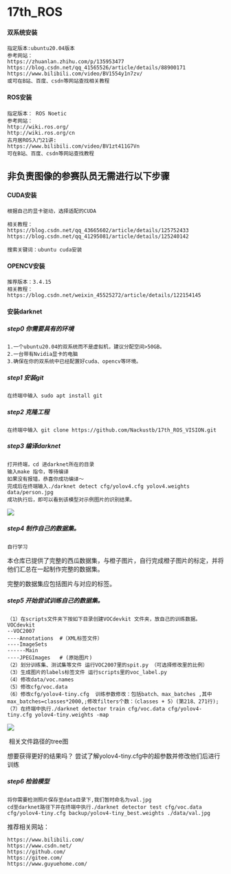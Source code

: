# 17th_ROS

#### 双系统安装

```
指定版本:ubuntu20.04版本
参考网站：
https://zhuanlan.zhihu.com/p/135953477
https://blog.csdn.net/qq_41565526/article/details/88900171
https://www.bilibili.com/video/BV1554y1n7zv/
或可在B站、百度、csdn等网站查找相关教程
```



#### ROS安装

```
指定版本： ROS Noetic
参考网站：
http://wiki.ros.org/    				 
http://wiki.ros.org/cn
古月居ROS入门21讲:
https://www.bilibili.com/video/BV1zt411G7Vn
可在B站、百度、csdn等网站查找教程
```





## 非负责图像的参赛队员无需进行以下步骤



#### CUDA安装

```
根据自己的显卡驱动，选择适配的CUDA

相关教程：
https://blog.csdn.net/qq_43665602/article/details/125752433
https://blog.csdn.net/qq_41295081/article/details/125240142
		
搜索关键词：ubuntu cuda安装
```



#### OPENCV安装

```
推荐版本：3.4.15
相关教程：https://blog.csdn.net/weixin_45525272/article/details/122154145
```





#### 安装darknet

##### step0 你需要具有的环境

```
1.一个ubuntu20.04的双系统而不是虚拟机，建议分配空间>50GB。
2.一台带有Nvidia显卡的电脑
3.确保在你的双系统中已经配置好cuda、opencv等环境。
```

##### step1 安装git

```
在终端中输入 sudo apt install git
```

##### step2 克隆工程

```
在终端中输入 git clone https://github.com/Nackustb/17th_ROS_VISION.git
```

##### step3 编译darknet

```
打开终端，cd 进darknet所在的目录
输入make 指令，等待编译
如果没有报错，恭喜你成功编译～
完成后在终端输入./darknet detect cfg/yolov4.cfg yolov4.weights data/person.jpg
成功执行后，即可以看到该模型对示例图片的识别结果。
```

![](https://nack-1316646329.cos.ap-nanjing.myqcloud.com/predictions.jpg)

##### step4 制作自己的数据集。

```
自行学习
```

本仓库已提供了完整的西瓜数据集，与橙子图片，自行完成橙子图片的标定，并将他们汇总在一起制作完整的数据集。

完整的数据集应包括图片与对应的标签。

##### step5 开始尝试训练自己的数据集。

```
（1）在scripts文件夹下按如下目录创建VOCdevkit 文件夹，放自己的训练数据。
VOCdevkit
--VOC2007
----Annotations  #（XML标签文件）
----ImageSets
------Main
----JPEGImages   # (原始图片)
（2）划分训练集、测试集等文件 运行VOC2007里的spit.py （可选择修改里的比例）
（3）生成图片的labels标签文件 运行scripts里的voc_label.py 
（4）修改data/voc.names
（5）修改cfg/voc.data
（6）修改cfg/yolov4-tiny.cfg  训练参数修改：包括batch、max_batches ,其中max_batches=classes*2000,;修改filters个数：（classes + 5）(第218、271行);
（7）在终端中执行./darknet detector train cfg/voc.data cfg/yolov4-tiny.cfg yolov4-tiny.weights -map 
```

![](https://nack-1316646329.cos.ap-nanjing.myqcloud.com/微信图片_20231015204437.png)

​																	        相关文件路径的tree图

想要获得更好的结果吗？ 尝试了解yolov4-tiny.cfg中的超参数并修改他们后进行训练

##### step6 检验模型

```
将你需要检测照片保存至data目录下,我们暂时命名为val.jpg
cd至darknet路径下并在终端中执行./darknet detector test cfg/voc.data cfg/yolov4-tiny.cfg backup/yolov4-tiny_best.weights ./data/val.jpg
```





推荐相关网站：

```
https://www.bilibili.com/
https://www.csdn.net/
https://github.com/    
https://gitee.com/
https://www.guyuehome.com/
```

